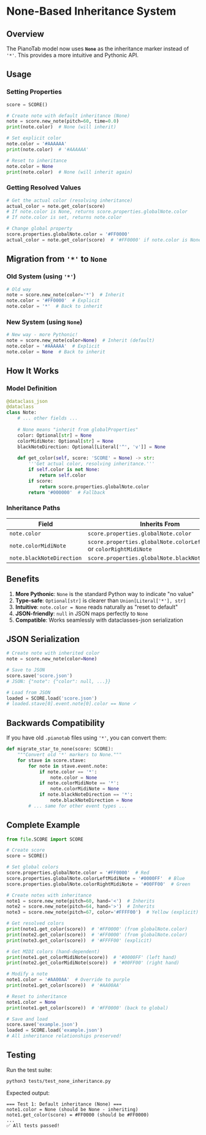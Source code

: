 # None-Based Inheritance System

## Overview

The PianoTab model now uses **`None`** as the inheritance marker instead of `'*'`. This provides a more intuitive and Pythonic API.

## Usage

### Setting Properties

```python
score = SCORE()

# Create note with default inheritance (None)
note = score.new_note(pitch=60, time=0.0)
print(note.color)  # None (will inherit)

# Set explicit color
note.color = '#AAAAAA'
print(note.color)  # '#AAAAAA'

# Reset to inheritance
note.color = None
print(note.color)  # None (will inherit again)
```

### Getting Resolved Values

```python
# Get the actual color (resolving inheritance)
actual_color = note.get_color(score)
# If note.color is None, returns score.properties.globalNote.color
# If note.color is set, returns note.color

# Change global property
score.properties.globalNote.color = '#FF0000'
actual_color = note.get_color(score)  # '#FF0000' if note.color is None
```

## Migration from `'*'` to `None`

### Old System (using `'*'`)
```python
# Old way
note = score.new_note(color='*')  # Inherit
note.color = '#FF0000'  # Explicit
note.color = '*'  # Back to inherit
```

### New System (using `None`)
```python
# New way - more Pythonic!
note = score.new_note(color=None)  # Inherit (default)
note.color = '#AAAAAA'  # Explicit
note.color = None  # Back to inherit
```

## How It Works

### Model Definition

```python
@dataclass_json
@dataclass
class Note:
    # ... other fields ...
    
    # None means "inherit from globalProperties"
    color: Optional[str] = None
    colorMidiNote: Optional[str] = None
    blackNoteDirection: Optional[Literal['^', 'v']] = None
    
    def get_color(self, score: 'SCORE' = None) -> str:
        '''Get actual color, resolving inheritance.'''
        if self.color is not None:
            return self.color
        if score:
            return score.properties.globalNote.color
        return '#000000'  # Fallback
```

### Inheritance Paths

| Field | Inherits From |
|-------|---------------|
| `note.color` | `score.properties.globalNote.color` |
| `note.colorMidiNote` | `score.properties.globalNote.colorLeftMidiNote` or `colorRightMidiNote` |
| `note.blackNoteDirection` | `score.properties.globalNote.blackNoteDirection` |

## Benefits

1. **More Pythonic**: `None` is the standard Python way to indicate "no value"
2. **Type-safe**: `Optional[str]` is clearer than `Union[Literal['*'], str]`
3. **Intuitive**: `note.color = None` reads naturally as "reset to default"
4. **JSON-friendly**: `null` in JSON maps perfectly to `None`
5. **Compatible**: Works seamlessly with dataclasses-json serialization

## JSON Serialization

```python
# Create note with inherited color
note = score.new_note(color=None)

# Save to JSON
score.save('score.json')
# JSON: {"note": {"color": null, ...}}

# Load from JSON
loaded = SCORE.load('score.json')
# loaded.stave[0].event.note[0].color == None ✓
```

## Backwards Compatibility

If you have old `.pianotab` files using `'*'`, you can convert them:

```python
def migrate_star_to_none(score: SCORE):
    """Convert old '*' markers to None."""
    for stave in score.stave:
        for note in stave.event.note:
            if note.color == '*':
                note.color = None
            if note.colorMidiNote == '*':
                note.colorMidiNote = None
            if note.blackNoteDirection == '*':
                note.blackNoteDirection = None
        # ... same for other event types ...
```

## Complete Example

```python
from file.SCORE import SCORE

# Create score
score = SCORE()

# Set global colors
score.properties.globalNote.color = '#FF0000'  # Red
score.properties.globalNote.colorLeftMidiNote = '#0000FF'  # Blue
score.properties.globalNote.colorRightMidiNote = '#00FF00'  # Green

# Create notes with inheritance
note1 = score.new_note(pitch=60, hand='<')  # Inherits
note2 = score.new_note(pitch=64, hand='>')  # Inherits
note3 = score.new_note(pitch=67, color='#FFFF00')  # Yellow (explicit)

# Get resolved colors
print(note1.get_color(score))  # '#FF0000' (from globalNote.color)
print(note2.get_color(score))  # '#FF0000' (from globalNote.color)
print(note3.get_color(score))  # '#FFFF00' (explicit)

# Get MIDI colors (hand-dependent)
print(note1.get_colorMidiNote(score))  # '#0000FF' (left hand)
print(note2.get_colorMidiNote(score))  # '#00FF00' (right hand)

# Modify a note
note1.color = '#AA00AA'  # Override to purple
print(note1.get_color(score))  # '#AA00AA'

# Reset to inheritance
note1.color = None
print(note1.get_color(score))  # '#FF0000' (back to global)

# Save and load
score.save('example.json')
loaded = SCORE.load('example.json')
# All inheritance relationships preserved!
```

## Testing

Run the test suite:
```bash
python3 tests/test_none_inheritance.py
```

Expected output:
```
=== Test 1: Default inheritance (None) ===
note1.color = None (should be None - inheriting)
note1.get_color(score) = #FF0000 (should be #FF0000)
...
✅ All tests passed!
```
